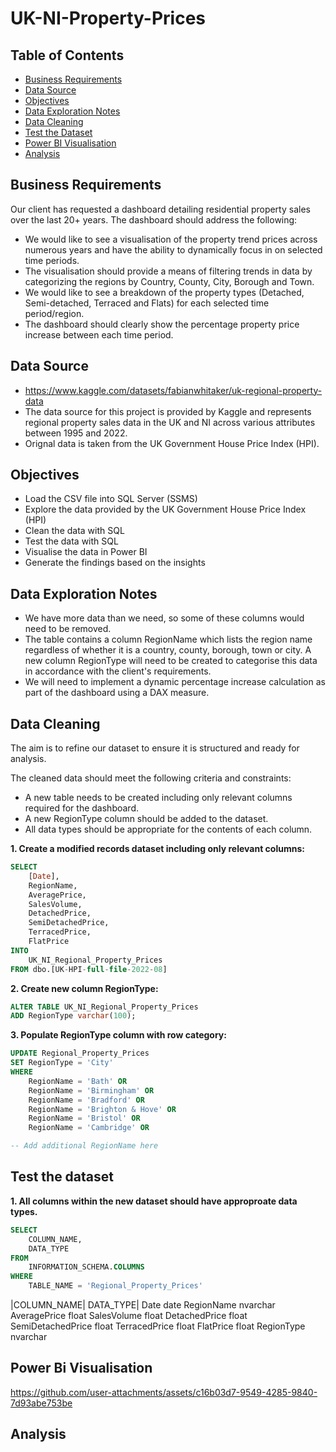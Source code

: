# UK-NI-Property-Prices

## Table of Contents
* [Business Requirements](#business-requirements)
* [Data Source](#data-source)
* [Objectives](#objectives)
* [Data Exploration Notes](#data-exploration-notes)
* [Data Cleaning](#data-cleaning)
* [Test the Dataset](#test-the-dataset)
* [Power BI Visualisation](#power-bi-visualisation)
* [Analysis](#analysis)

## Business Requirements
Our client has requested a dashboard detailing residential property sales over the last 20+ years. The dashboard should address the following:
- We would like to see a visualisation of the property trend prices across numerous years and have the ability to dynamically focus in on selected time periods.
- The visualisation should provide a means of filtering trends in data by categorizing the regions by Country, County, City, Borough and Town.
- We would like to see a breakdown of the property types (Detached, Semi-detached, Terraced and Flats) for each selected time period/region.
- The dashboard should clearly show the percentage property price increase between each time period.

## Data Source
- https://www.kaggle.com/datasets/fabianwhitaker/uk-regional-property-data
- The data source for this project is provided by Kaggle and represents regional property sales data in the UK and NI across various attributes between 1995 and 2022.
- Orignal data is taken from the UK Government House Price Index (HPI).

## Objectives
- Load the CSV file into SQL Server (SSMS)
- Explore the data provided by the UK Government House Price Index (HPI)
- Clean the data with SQL
- Test the data with SQL
- Visualise the data in Power BI
- Generate the findings based on the insights
  
## Data Exploration Notes
- We have more data than we need, so some of these columns would need to be removed.
- The table contains a column RegionName which lists the region name regardless of whether it is a country, county, borough, town or city. A new column RegionType will need to be created to categorise this data in accordance with the client's requirements.
- We will need to implement a dynamic percentage increase calculation as part of the dashboard using a DAX measure.

## Data Cleaning
The aim is to refine our dataset to ensure it is structured and ready for analysis.

The cleaned data should meet the following criteria and constraints:
- A new table needs to be created including only relevant columns required for the dashboard.
- A new RegionType column should be added to the dataset.
- All data types should be appropriate for the contents of each column.

**1. Create a modified records dataset including only relevant columns:**

``` SQL
SELECT 
	[Date],
	RegionName,
	AveragePrice,
	SalesVolume,
	DetachedPrice,
	SemiDetachedPrice,
	TerracedPrice,
	FlatPrice
INTO 
	UK_NI_Regional_Property_Prices
FROM dbo.[UK-HPI-full-file-2022-08]
```
**2. Create new column RegionType:**

``` SQL
ALTER TABLE UK_NI_Regional_Property_Prices
ADD RegionType varchar(100);
```
**3. Populate RegionType column with row category:**

``` SQL
UPDATE Regional_Property_Prices
SET RegionType = 'City'
WHERE 
	RegionName = 'Bath' OR
	RegionName = 'Birmingham' OR
	RegionName = 'Bradford' OR
	RegionName = 'Brighton & Hove' OR
	RegionName = 'Bristol' OR
	RegionName = 'Cambridge' OR

-- Add additional RegionName here
```
## Test the dataset
**1. All columns within the new dataset should have approproate data types.**

``` SQL
SELECT 
	COLUMN_NAME,
	DATA_TYPE
FROM 
	INFORMATION_SCHEMA.COLUMNS
WHERE 
	TABLE_NAME = 'Regional_Property_Prices'
```

|COLUMN_NAME|	DATA_TYPE|
Date	date
RegionName	nvarchar
AveragePrice	float
SalesVolume	float
DetachedPrice	float
SemiDetachedPrice	float
TerracedPrice	float
FlatPrice	float
RegionType	nvarchar

## Power Bi Visualisation



https://github.com/user-attachments/assets/c16b03d7-9549-4285-9840-7d93abe753be



## Analysis
